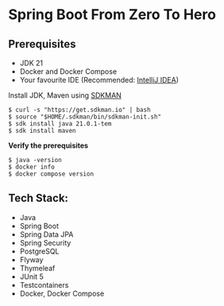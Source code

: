 # Spring Boot From Zero To Hero

## Prerequisites
* JDK 21
* Docker and Docker Compose
* Your favourite IDE (Recommended: [IntelliJ IDEA](https://www.jetbrains.com/idea/))

Install JDK, Maven using [SDKMAN](https://sdkman.io/)

```shell
$ curl -s "https://get.sdkman.io" | bash
$ source "$HOME/.sdkman/bin/sdkman-init.sh"
$ sdk install java 21.0.1-tem
$ sdk install maven
```

**Verify the prerequisites**

```shell
$ java -version
$ docker info
$ docker compose version
```

## Tech Stack:
* Java
* Spring Boot
* Spring Data JPA
* Spring Security
* PostgreSQL
* Flyway
* Thymeleaf
* JUnit 5
* Testcontainers
* Docker, Docker Compose